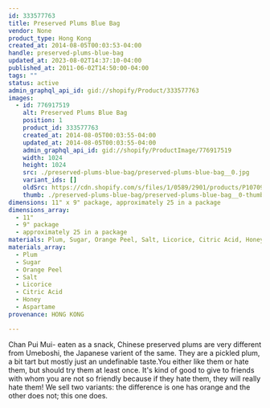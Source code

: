 ```yaml
---
id: 333577763
title: Preserved Plums Blue Bag
vendor: None
product_type: Hong Kong
created_at: 2014-08-05T00:03:53-04:00
handle: preserved-plums-blue-bag
updated_at: 2023-08-02T14:37:10-04:00
published_at: 2011-06-02T14:50:00-04:00
tags: ""
status: active
admin_graphql_api_id: gid://shopify/Product/333577763
images:
  - id: 776917519
    alt: Preserved Plums Blue Bag
    position: 1
    product_id: 333577763
    created_at: 2014-08-05T00:03:55-04:00
    updated_at: 2014-08-05T00:03:55-04:00
    admin_graphql_api_id: gid://shopify/ProductImage/776917519
    width: 1024
    height: 1024
    src: ./preserved-plums-blue-bag/preserved-plums-blue-bag__0.jpg
    variant_ids: []
    oldSrc: https://cdn.shopify.com/s/files/1/0589/2901/products/P1070901.jpeg?v=1407211435
    thumb: ./preserved-plums-blue-bag/preserved-plums-blue-bag__0-thumb.jpg
dimensions: 11" x 9" package, approximately 25 in a package
dimensions_array:
  - 11"
  - 9" package
  - approximately 25 in a package
materials: Plum, Sugar, Orange Peel, Salt, Licorice, Citric Acid, Honey & Aspartame
materials_array:
  - Plum
  - Sugar
  - Orange Peel
  - Salt
  - Licorice
  - Citric Acid
  - Honey
  - Aspartame
provenance: HONG KONG

---
```


Chan Pui Mui- eaten as a snack, Chinese preserved plums are very different from Umeboshi, the Japanese varient of the same. They are a pickled plum, a bit tart but mostly just an undefinable taste.You either like them or hate them, but should try them at least once. It's kind of good to give to friends with whom you are not so friendly because if they hate them, they will really hate them! We sell two variants: the difference is one has orange and the other does not; this one does.